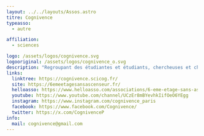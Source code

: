 ```yaml
---
layout: ../../layouts/Assos.astro
titre: Cognivence
typeasso:
  - autre

affiliation:
  - sciences

logo: /assets/logos/cognivence.svg
logooriginal: /assets/logos/cognivence_o.svg
description: "Regroupant des étudiantes et étudiants, chercheuses et chercheurs en sciences cognitives d’Ile-de-France, cette association fait connaître ce champ disciplinaire et apporte un éclairage sur les parcours professionnels. Elle organise notamment le Forum des Sciences Cognitives durant lequel se tiennent des conférences, stands et ateliers autour d’un thème voté, ainsi qu’un événement mensuel où un membre de l’association présente un article de son choix."
links:
  linktree: https://cognivence.scicog.fr/
  site: https://6emeetagesansascenseur.fr/
  helloasso: https://www.helloasso.com/associations/6-eme-etage-sans-ascenseur
  youtube: https://www.youtube.com/channel/UCzEr8mBYevhkIifOeO6YEgg
  instagram: https://www.instagram.com/cognivence_paris
  facebook: https://www.facebook.com/Cognivence/
  twitter: https://x.com/CognivenceP
info:
  mail: cognivence@gmail.com
---
```

